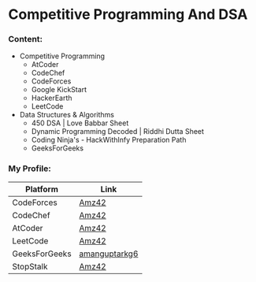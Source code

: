 # Competitive Programming And DSA

### Content:
- Competitive Programming
    - AtCoder
    - CodeChef
    - CodeForces
    - Google KickStart
    - HackerEarth
    - LeetCode
- Data Structures & Algorithms
    - 450 DSA | Love Babbar Sheet
    - Dynamic Programming Decoded | Riddhi Dutta Sheet
    - Coding Ninja's - HackWithInfy Preparation Path
    - GeeksForGeeks

### My Profile:
| Platform      | Link |
| ------        | ------ |
| CodeForces    | [Amz42](https://codeforces.com/profile/Amz42) |
| CodeChef      | [Amz42](https://www.codechef.com/users/amz42) |
| AtCoder       | [Amz42](https://atcoder.jp/users/Amz42) |
| LeetCode      | [Amz42](https://leetcode.com/Amz42/) |
| GeeksForGeeks | [amanguptarkg6](https://auth.geeksforgeeks.org/user/amanguptarkg6/profile) |
| StopStalk     | [Amz42](https://www.stopstalk.com/user/profile/Amz42) |